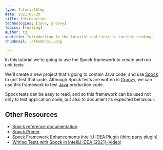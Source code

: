 ```yaml
---
type: TutorialStep
date: 2021-05-20
title: Introduction
technologies: [java, groovy]
topics: [testing]
author: tg
subtitle: Introduction to the tutorial and links to further reading.
thumbnail: ./thumbnail.png

---
```

In this tutorial we're going to use the Spock framework to create and run unit tests.

We'll create a new project that's going to contain Java code, and use [Spock](https://spockframework.org/) to unit test that code. Although Spock tests are written in [Groovy](https://groovy-lang.org/), we can use this framework to test [Java](../../../technologies/java/) production code. 

Spock tests can be easy to read, and so this framework can be used not only to test application code, but also to document its expected behaviour.

## Other Resources
- [Spock reference documentation](https://spockframework.org/spock/docs/2.0/all_in_one.html).
- [Spock Primer](http://spockframework.org/spock/docs/1.0/spock_primer.html).
- [Spock Framework Enhancements IntelliJ IDEA Plugin](https://plugins.jetbrains.com/plugin/7114-spock-framework-enhancements) (third party plugin) 
- [Writing Tests with Spock in IntelliJ IDEA (2021) (video)](https://youtu.be/6V6G3RyxEMk)
